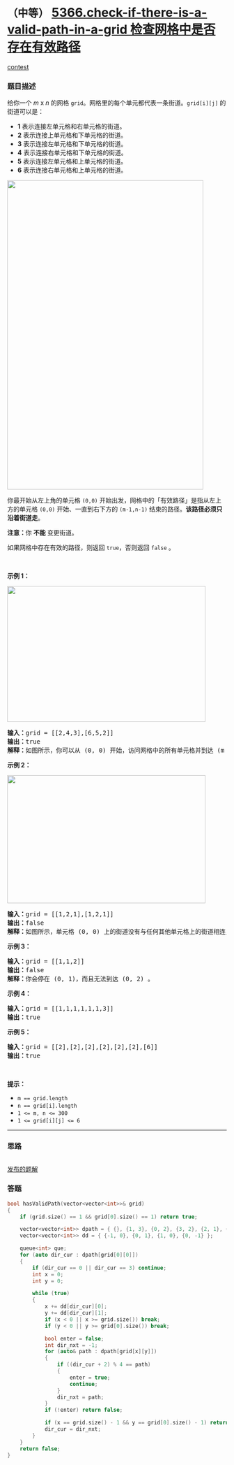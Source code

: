 # `（中等）` [5366.check-if-there-is-a-valid-path-in-a-grid 检查网格中是否存在有效路径](https://leetcode-cn.com/problems/check-if-there-is-a-valid-path-in-a-grid/)

[contest](https://leetcode-cn.com/contest/weekly-contest-181/problems/check-if-there-is-a-valid-path-in-a-grid/)

### 题目描述
<p>给你一个 <em>m</em> x <em>n</em> 的网格 <code>grid</code>。网格里的每个单元都代表一条街道。<code>grid[i][j]</code> 的街道可以是：</p>

<ul>
	<li><strong>1</strong> 表示连接左单元格和右单元格的街道。</li>
	<li><strong>2</strong> 表示连接上单元格和下单元格的街道。</li>
	<li><strong>3</strong>&nbsp;表示连接左单元格和下单元格的街道。</li>
	<li><strong>4</strong> 表示连接右单元格和下单元格的街道。</li>
	<li><strong>5</strong> 表示连接左单元格和上单元格的街道。</li>
	<li><strong>6</strong> 表示连接右单元格和上单元格的街道。</li>
</ul>

<p><img alt="" src="https://assets.leetcode-cn.com/aliyun-lc-upload/uploads/2020/03/21/main.png" style="height: 708px; width: 450px;"></p>

<p>你最开始从左上角的单元格 <code>(0,0)</code> 开始出发，网格中的「有效路径」是指从左上方的单元格 <code>(0,0)</code> 开始、一直到右下方的 <code>(m-1,n-1)</code> 结束的路径。<strong>该路径必须只沿着街道走</strong>。</p>

<p><strong>注意：</strong>你 <strong>不能</strong> 变更街道。</p>

<p>如果网格中存在有效的路径，则返回 <code>true</code>，否则返回 <code>false</code> 。</p>

<p>&nbsp;</p>

<p><strong>示例 1：</strong></p>

<p><img alt="" src="https://assets.leetcode-cn.com/aliyun-lc-upload/uploads/2020/03/21/e1.png" style="height: 311px; width: 455px;"></p>

<pre><strong>输入：</strong>grid = [[2,4,3],[6,5,2]]
<strong>输出：</strong>true
<strong>解释：</strong>如图所示，你可以从 (0, 0) 开始，访问网格中的所有单元格并到达 (m - 1, n - 1) 。
</pre>

<p><strong>示例 2：</strong></p>

<p><img alt="" src="https://assets.leetcode-cn.com/aliyun-lc-upload/uploads/2020/03/21/e2.png" style="height: 293px; width: 455px;"></p>

<pre><strong>输入：</strong>grid = [[1,2,1],[1,2,1]]
<strong>输出：</strong>false
<strong>解释：</strong>如图所示，单元格 (0, 0) 上的街道没有与任何其他单元格上的街道相连，你只会停在 (0, 0) 处。
</pre>

<p><strong>示例 3：</strong></p>

<pre><strong>输入：</strong>grid = [[1,1,2]]
<strong>输出：</strong>false
<strong>解释：</strong>你会停在 (0, 1)，而且无法到达 (0, 2) 。
</pre>

<p><strong>示例 4：</strong></p>

<pre><strong>输入：</strong>grid = [[1,1,1,1,1,1,3]]
<strong>输出：</strong>true
</pre>

<p><strong>示例 5：</strong></p>

<pre><strong>输入：</strong>grid = [[2],[2],[2],[2],[2],[2],[6]]
<strong>输出：</strong>true
</pre>

<p>&nbsp;</p>

<p><strong>提示：</strong></p>

<ul>
	<li><code>m == grid.length</code></li>
	<li><code>n == grid[i].length</code></li>
	<li><code>1 &lt;= m, n &lt;= 300</code></li>
	<li><code>1 &lt;= grid[i][j] &lt;= 6</code></li>
</ul>

            

---
### 思路
```
```

[发布的题解](https://leetcode-cn.com/problems/check-if-there-is-a-valid-path-in-a-grid/solution/5366-by-ikaruga/)

### 答题
``` C++
bool hasValidPath(vector<vector<int>>& grid) 
{
    if (grid.size() == 1 && grid[0].size() == 1) return true;

    vector<vector<int>> dpath = { {}, {1, 3}, {0, 2}, {3, 2}, {2, 1}, {0, 3}, {0, 1} };
    vector<vector<int>> dd = { {-1, 0}, {0, 1}, {1, 0}, {0, -1} };

    queue<int> que;
    for (auto dir_cur : dpath[grid[0][0]])
    {
        if (dir_cur == 0 || dir_cur == 3) continue;
        int x = 0;
        int y = 0;

        while (true)
        {
            x += dd[dir_cur][0];
            y += dd[dir_cur][1];
            if (x < 0 || x >= grid.size()) break;
            if (y < 0 || y >= grid[0].size()) break;

            bool enter = false;
            int dir_nxt = -1;
            for (auto& path : dpath[grid[x][y]])
            {
                if ((dir_cur + 2) % 4 == path)
                {
                    enter = true;
                    continue;
                }
                dir_nxt = path;
            }
            if (!enter) return false;

            if (x == grid.size() - 1 && y == grid[0].size() - 1) return true;
            dir_cur = dir_nxt;
        }
    }
    return false;
}
```





